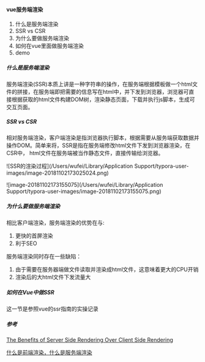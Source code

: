 

#### vue服务端渲染

1. 什么是服务端渲染
2. SSR vs CSR
3. 为什么要做服务端渲染
4. 如何在vue里面做服务端渲染
5. demo



##### 什么是服务端渲染

服务端渲染(SSR)本质上讲是一种字符串的操作，在服务端根据模板做一个html文件的拼接，在服务端即把需要的信息写在html中，并下发到浏览器，浏览器可直接根据获取的html文件构建DOM树，渲染静态页面，下载并执行js脚本，生成可交互页面。

##### SSR vs CSR

相对服务端渲染，客户端渲染是指浏览器执行脚本，根据需要从服务端获取数据并操作DOM。简单来将，SSR是指在服务端修改html文件下发到浏览器渲染，在CSR中， html文件在服务端被当作静态文件，直接传输给浏览器。

![SSR的渲染过程](/Users/wufei/Library/Application Support/typora-user-images/image-20181102173025024.png)

![image-20181102173155075](/Users/wufei/Library/Application Support/typora-user-images/image-20181102173155075.png)



##### 为什么要做服务端渲染

相比客户端渲染，服务端渲染的优势在与:

1. 更快的首屏渲染
2. 利于SEO

服务端渲染同时存在一些缺陷： 

1. 由于需要在服务器端做文件读取并渲染成html文件，这意味着更大的CPU开销
2. 渲染后的大html文件下发流量大



##### 如何在Vue中做SSR

这一节是参照vue的ssr指南的实操记录



























##### 参考

[The Benefits of Server Side Rendering Over Client Side Rendering](https://medium.com/walmartlabs/the-benefits-of-server-side-rendering-over-client-side-rendering-5d07ff2cefe8)

[什么是前端渲染，什么是服务端渲染](https://segmentfault.com/q/1010000009359167)
